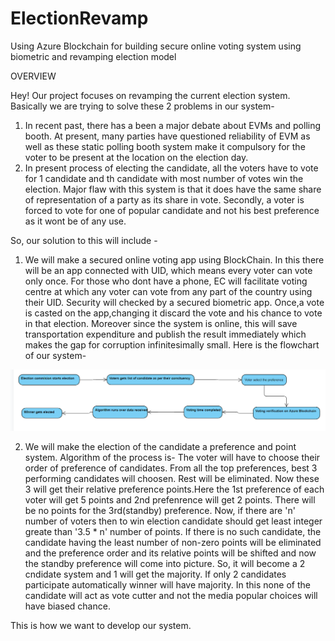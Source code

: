 # ElectionRevamp
Using Azure Blockchain for building secure online voting system using biometric and revamping election model

OVERVIEW

Hey! Our project focuses on revamping the current election system. Basically we are trying to solve these 2 problems in our system-
1)  In recent past, there has a been a major debate about EVMs and polling booth. At present, many parties have questioned reliability of EVM as well as these static polling booth system make it compulsory for the voter to be present at the location on the election day.
2)  In present process of electing the candidate, all the voters have to vote for 1 candidate and th candidate with most number of votes win the election. Major flaw with this system is that it does have the same share of representation of a party as its share in vote. Secondly, a voter is forced to vote for one of popular candidate and not his best preference as it wont be of any use.

So, our solution to this will include -
1)  We will make a secured online voting app using BlockChain. In this there will be an app connected with UID, which means every voter can vote only once. For those who dont have a phone, EC will facilitate voting centre at which any voter can vote from any part of the country using their UID. Security will checked by a secured biometric app. Once,a vote is casted on the app,changing it discard the vote and his chance to vote in that election. Moreover since the system is online, this will save transportation expenditure and publish the result immediately which makes the gap for corruption infinitesimally small.
Here is the flowchart of our system-

<img src="Screenshot (56).png"> 

2)  We will make the election of the candidate a preference and point system. Algorithm of the process is-
  The voter will have to choose their order of preference of candidates. From all the top preferences, best 3 performing candidates will choosen. Rest will be eliminated. Now these 3 will get their relative preference points.Here the 1st preference of each voter will get 5 points and 2nd prefenrence will get 2 points. There will be no points for the 3rd(standby) preference. Now, if there are 'n' number of voters then to win election candidate should get least integer greate than '3.5 * n' number of points. If there is no such candidate, the candidate having the least number of non-zero points will be eliminated and the preference order and its relative points will be shifted and now the standby preference will come into picture. So, it will become a 2 cndidate system and 1 will get the majority. If only 2 candidates participate automatically winner will have majority. In this none of the candidate will act as vote cutter and not the media popular choices will have biased chance.
  
  This is how we want to develop our system.
